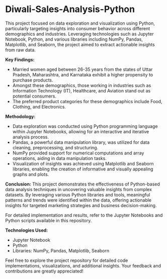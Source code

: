 # Diwali-Sales-Analysis-Python

This project focused on data exploration and visualization using Python, particularly targeting insights into consumer behavior across different demographics and industries. Leveraging technologies such as Jupyter Notebook, Python, and various libraries including NumPy, Pandas, Matplotlib, and Seaborn, the project aimed to extract actionable insights from raw data.

**Key Findings:**
- Married women aged between 26-35 years from the states of Uttar Pradesh, Maharashtra, and Karnataka exhibit a higher propensity to purchase products.
- Amongst these demographics, those working in industries such as Information Technology (IT), Healthcare, and Aviation stand out as potential consumers.
- The preferred product categories for these demographics include Food, Clothing, and Electronics.

**Methodology:**
- Data exploration was conducted using Python programming language within Jupyter Notebooks, allowing for an interactive and iterative analysis process.
- Pandas, a powerful data manipulation library, was utilized for data cleaning, preprocessing, and structuring.
- NumPy provided support for numerical computations and array operations, aiding in data manipulation tasks.
- Visualization of insights was achieved using Matplotlib and Seaborn libraries, enabling the creation of informative and visually appealing graphs and plots.

**Conclusion:**
This project demonstrates the effectiveness of Python-based data analysis techniques in uncovering valuable insights from complex datasets. By leveraging various Python libraries and tools, meaningful patterns and trends were identified within the data, offering actionable insights for targeted marketing strategies and business decision-making.

For detailed implementation and results, refer to the Jupyter Notebooks and Python scripts available in this repository.

**Technologies Used:**
- Jupyter Notebook
- Python
- Libraries: NumPy, Pandas, Matplotlib, Seaborn

Feel free to explore the project repository for detailed code implementations, visualizations, and additional insights. Your feedback and contributions are greatly appreciated!

